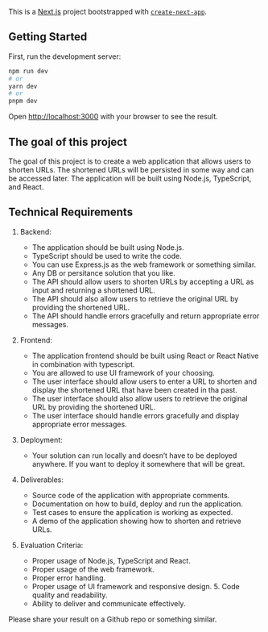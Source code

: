 This is a [Next.js](https://nextjs.org/) project bootstrapped with [`create-next-app`](https://github.com/vercel/next.js/tree/canary/packages/create-next-app).

## Getting Started

First, run the development server:

```bash
npm run dev
# or
yarn dev
# or
pnpm dev
```

Open [http://localhost:3000](http://localhost:3000) with your browser to see the result.

## The goal of this project
The goal of this project is to create a web application that allows users to shorten URLs. 
The shortened URLs will be persisted in some way and can be accessed later. 
The application will be built using Node.js, TypeScript, and React.

## Technical Requirements

1. Backend:
    - The application should be built using Node.js.
    - TypeScript should be used to write the code.
    - You can use Express.js as the web framework or something similar.
    - Any DB or persitance solution that you like.
    - The API should allow users to shorten URLs by accepting a URL as input and returning a shortened URL.
    - The API should also allow users to retrieve the original URL by providing the shortened URL.
    - The API should handle errors gracefully and return appropriate error messages.

2. Frontend:
    - The application frontend should be built using React or React Native in combination with typescript.
    - You are allowed to use UI framework of your choosing.
    - The user interface should allow users to enter a URL to shorten and display the shortened URL that have been created in tha past.
    - The user interface should also allow users to retrieve the original URL by providing the shortened URL.
    - The user interface should handle errors gracefully and display appropriate error messages.

3. Deployment:
    - Your solution can run locally and doesn’t have to be deployed anywhere. If you want to deploy it somewhere that will be great.

4. Deliverables:
    - Source code of the application with appropriate comments.
    - Documentation on how to build, deploy and run the application.
    - Test cases to ensure the application is working as expected.
    - A demo of the application showing how to shorten and retrieve URLs.

5. Evaluation Criteria:
    - Proper usage of Node.js, TypeScript and React.
    - Proper usage of the web framework.
    - Proper error handling.
    - Proper usage of UI framework and responsive design. 5. Code quality and readability.
    - Ability to deliver and communicate effectively.

Please share your result on a Github repo or something similar.
